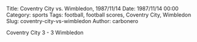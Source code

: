 Title: Coventry City vs. Wimbledon, 1987/11/14
Date: 1987/11/14 00:00
Category: sports
Tags: football, football scores, Coventry City, Wimbledon
Slug: coventry-city-vs-wimbledon
Author: carbonero


Coventry City 3 - 3 Wimbledon
